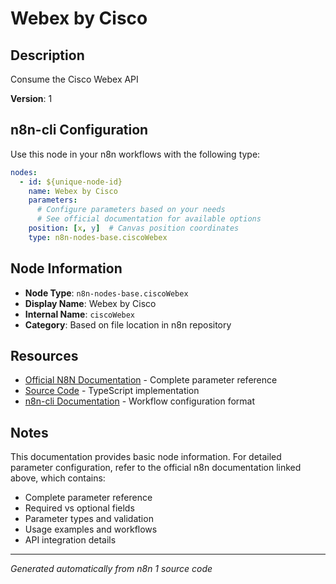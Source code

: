 # Webex by Cisco

## Description

Consume the Cisco Webex API

**Version**: 1

## n8n-cli Configuration

Use this node in your n8n workflows with the following type:

```yaml
nodes:
  - id: ${unique-node-id}
    name: Webex by Cisco
    parameters:
      # Configure parameters based on your needs
      # See official documentation for available options
    position: [x, y]  # Canvas position coordinates
    type: n8n-nodes-base.ciscoWebex
```

## Node Information

- **Node Type**: `n8n-nodes-base.ciscoWebex`
- **Display Name**: Webex by Cisco
- **Internal Name**: `ciscoWebex`
- **Category**: Based on file location in n8n repository

## Resources

- [Official N8N Documentation](https://docs.n8n.io/integrations/builtin/app-nodes/n8n-nodes-base.ciscowebex/) - Complete parameter reference
- [Source Code](https://github.com/n8n-io/n8n/blob/master/packages/nodes-base/nodes/Cisco/Webex/CiscoWebex.node.ts) - TypeScript implementation
- [n8n-cli Documentation](https://github.com/edenreich/n8n-cli) - Workflow configuration format

## Notes

This documentation provides basic node information. For detailed parameter configuration, 
refer to the official n8n documentation linked above, which contains:

- Complete parameter reference
- Required vs optional fields
- Parameter types and validation
- Usage examples and workflows
- API integration details

---
*Generated automatically from n8n 1 source code*
